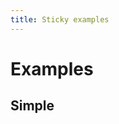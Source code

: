 ```yaml
---
title: Sticky examples
---
```


# Examples

## Simple

<PreviewPlayground
  :html="() => import('./stories/app.twig')"
  :script="() => import('./stories/app.js?raw')"
  />
